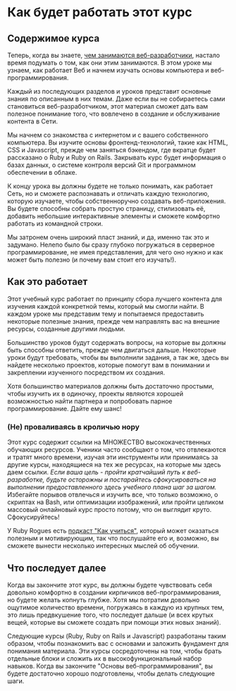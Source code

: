 # Как будет работать этот курс

## Содержимое курса

Теперь, когда вы знаете, [чем занимаются веб-разработчики](/introduction-to-web-development), настало время подумать о том, как они этим занимаются. В этом уроке мы узнаем, как работает Веб и начнем изучать основы компьютера и веб-программирования.

Каждый из последующих разделов и уроков представит основные знания по описанным в них темам. Даже если вы не собираетесь сами становиться веб-разработчиком, этот материал сможет дать вам полезное понимание того, что вовлечено в создание и обслуживание контента в Сети.

Мы начнем со знакомства с интернетом и с вашего собственного компьютера. Вы изучите основы фронтенд-технологий, такие как HTML, CSS и Javascript, прежде чем заняться бэкендом, где вкратце будет рассказано о Ruby и Ruby on Rails. Закрывать курс будет информация о базах данных, о системе контроля версий Git и программном обеспечении в облаке.

К концу урока вы должны будете не только понимать, как работает Сеть, но и сможете распознавать и отличать каждую технологию, которую изучаете, чтобы собственноручно создавать веб-приложения. Вы будете способны собрать простую страницу, стилизовать её, добавить небольшие интерактивные элементы и сможете комфортно работать из командной строки.

Мы затронем очень широкий пласт знаний, и да, именно так это и задумано. Нелепо было бы сразу глубоко погружаться в серверное программирование, не имея представления, для чего оно нужно и как может быть полезно (и почему вам стоит его изучать!).

## Как это работает

Этот учебный курс работает по принципу сбора лучшего контента для изучения каждой конкретной темы, который мы смогли найти. В каждом уроке мы представим тему и попытаемся предоставить некоторые полезные знания, прежде чем направлять вас на внешние ресурсы, созданные другими людьми.

Большинство уроков будут содержать вопросы, на которые вы должны быть способны ответить, прежде чем двигаться дальше. Некоторые уроки будут требовать, чтобы вы выполнили задания, а так же, здесь вы найдете несколько проектов, которые помогут вам в понимании и закреплении изученного посредством их создания.

Хотя большинство материалов должны быть достаточно простыми, чтобы изучить их в одиночку, проекты являются хорошей возможностью найти партнера и попробовать парное программирование. Дайте ему шанс!

### (Не) проваливаясь в кроличью нору

Этот курс содержит ссылки на МНОЖЕСТВО высококачественных обучающих ресурсов. Ученики часто сообщают о том, что отвлекаются и тратят много времени, изучая эти инструменты или принимаясь за другие курсы, находящиеся на тех же ресурсах, на которые мы здесь даем ссылки. *Если ваша цель - пройти кратчайший путь к веб-разработке, будьте осторожны и постарайтесь сфокусироваться на выполнении предоставленного здесь учебного плана шаг за шагом.* Избегайте порывов отвлечься и изучить все, что только возможно, о скриптах на Bash, или оптимизации изображений, или пройти целиком массовый онлайновый курс просто потому, что он выглядит круто. Сфокусируйтесь!

У Ruby Rogues есть [подкаст "Как учиться"](https://rubyrogues.com/500), который может оказаться полезным и мотивирующим, так что послушайте его и, возможно, вы сможете вынести несколько интересных мыслей об обучении.

## Что последует далее

Когда вы закончите этот курс, вы должны будете чувствовать себя довольно комфортно в создании кирпичиков веб-программирования, но будете желать копнуть глубже. Хотя мы потратим довольно ощутимое количество времени, погружаясь в каждую из крупных тем, это лишь предвкушение того, что последует дальше (и всех крутых вещей, которые вы сможете создать при помощи этих новых знаний).

Следующие курсы (Ruby, Ruby on Rails и Javascript) разработаны таким образом, чтобы познакомить вас с основами и заложить фундамент для понимания материала. Эти курсы сосредоточены на том, чтобы брать отдельные блоки и сложить их в высокофункциональный набор навыков. Когда вы закончите "Основы веб-программирования", вы будете достаточно хорошо подготовлены, чтобы делать следующие шаги.
